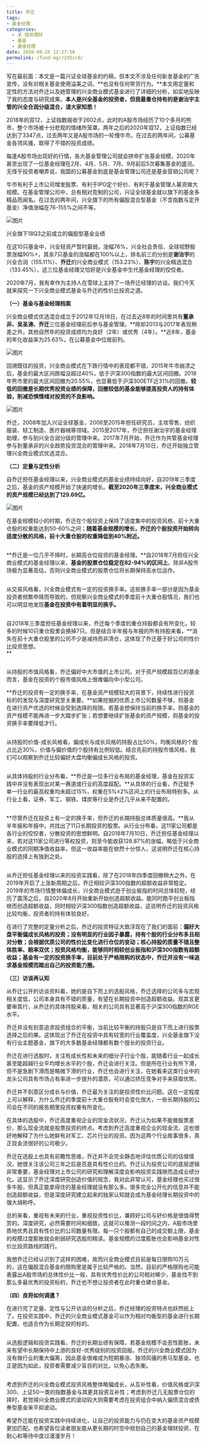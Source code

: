 ```yaml
---
title: 乔迁
tags: 
- 基金经理
categories: 
  - 💰 投资理财
  - 基金
  - 基金经理
date: 2020-08-26 12:27:56
permalink: /fund-mgr/2d5cc0/
---
```

写在最前面：本文是一篇兴证全球基金的约稿，但本文不涉及任何新发基金的广告宣传，没有对相关基金使用溢美之词，**也没有任何带货行为。**本文用定量和定性的方法对乔迁以及她管理的兴全商业模式基金进行了详细的分析，如实地反映了我的态度与研究成果。**本人是兴全基金的投资者，但我最重仓持有的是谢治宇主管的兴全合润分级混合，请大家知悉！**

  
2018年的双12，上证指数报收于2602点，此时的A股市场经历了10个多月的熊市，整个市场被十分悲观的情绪所笼罩。两年之后的2020年双12，上证指数已经达到了3347点，过去两年又是A股市场的一轮慢牛市。在过去的两年间，公募基金各领风骚，取得了不错的投资成绩。

每逢A股市场出现好的行情，各大基金管理公司就会拼命扩张基金规模，2020年甚至出现了一位基金经理在2月、4月、5月、7月、9月前后5次募集基金的盛况。无怪乎投资者嘲弄说，我国的公募基金到底是基金管理公司还是基金营销公司呢？  

  

牛市有利于上市公司增发股票、有利于IPO定个好价、有利于基金管理人募资做大规模。在基金管理公司中，总有相对克制的公司，兴证全球基金就以旗下的基金多精品而闻名。在过去的两年间，兴全旗下的所有偏股混合型基金（不含指数与定开基金）净值涨幅在76-155%之间不等。

  

![图片](https://mmbiz.qpic.cn/mmbiz_png/zl6NetTkicYDokuxmdibHnj4IB7Wa3xkgxan0ccQygpicZULq3x5Q4adbVEqQOyAXK1WhfIHCgrmWibicCq9XoPEbew/640?wx_fmt=png&tp=webp&wxfrom=5&wx_lazy=1&wx_co=1)

兴全旗下18Q3之前成立的偏股型基金业绩  

在这10只基金中，兴全轻资产暂时最弱，涨幅76%，兴全社会责任、全球视野股票涨幅90%+，其余7只基金的涨幅都在100%以上，排名前三的分别是**谢治宇**的兴全合润（155.11%）、**乔迁**的兴全商业模式（153.23%）、**陈宇**的兴全精选混合（133.45%），这三位基金经理又恰好是兴全基金中生代基金经理的佼佼者。

  

2020年7月，我有幸作为主持人在雪球上主持了一场乔迁经理的访谈。我们今天就来探究一下兴全商业模式基金与乔迁的性价比投资之道。

  

**（一）基金与基金经理档案**

  

兴全商业模式优选混合成立于2012年12月18日，在过去近8年的时间里共有**董承非、吴圣涛、乔迁**三位基金经理前后参与基金管理。**除却2013与2017年表现稍差之外，其他自然年的投资成绩均为良好（2年）或优秀（4年）。**近8年，基金的年化收益率为25.63%，在公募基金中位居前列。

  

![图片](https://mmbiz.qpic.cn/mmbiz_png/zl6NetTkicYDokuxmdibHnj4IB7Wa3xkgxibBGqRZ3sGV5uvOZF3xiccg7y5p7UXzBFpanXqfsdia3XKKn1D0jXJtaQ/640?wx_fmt=png&tp=webp&wxfrom=5&wx_lazy=1&wx_co=1)

  

回溯既往的投资，兴全商业模式在下跌行情中的表现都不错，2015年牛市崩溃之后，基金的最大区间跌幅没超过40%，低于沪深300指数的最大区间回撤。2018年熊市里的最大区间回撤为20.55%，也显著低于沪深300ETF近31%的回撤。**较低的回撤是长期优秀投资业绩的保障，回撤较低的基金能够提高投资人的持有体验，削减恐惧情绪对投资的不良影响。**

  

![图片](https://mmbiz.qpic.cn/mmbiz_png/zl6NetTkicYDokuxmdibHnj4IB7Wa3xkgxBnvWCFuoS1IiaKNfJpFBJOFldy74VhhpGiclpGibFZkGx3Uqfexxs2kcA/640?wx_fmt=png&tp=webp&wxfrom=5&wx_lazy=1&wx_co=1)

  

乔迁，2008年加入兴证全球基金，2008至2015年担任研究员，主攻零售、纺织服装、轻工制造、医疗器械等领域。2015至2017年，乔迁担任谢治宇的基金经理助理，参与到兴全合润分级的管理中来。2017年7月开始，乔迁作为共管基金经理参与到董承非的兴全趋势投资混合的管理中来。2018年7月10日，乔迁开始独立管理兴全商业模式优选混合。

  

**（二）定量与定性分析**

  

自乔迁担任基金经理以来，兴全商业模式的基金业绩持续向好，自2019年三季度之后，基金的资产规模开始了快速的增长。**截至2020年三季度末，兴全商业模式的资产规模已经达到了129.69亿。**

  

![图片](https://mmbiz.qpic.cn/mmbiz_png/zl6NetTkicYDokuxmdibHnj4IB7Wa3xkgxpZ8DlfoSzjEbRn3eficcra9ic4wqMDW5U6AZDe0cl39jvSibxnhuCggzQ/640?wx_fmt=png&tp=webp&wxfrom=5&wx_lazy=1&wx_co=1)

  

在基金规模较小的时期，乔迁在个股投资上保持了适度集中的投资风格，前十大重仓股的权重能达到50-60%之间；**随着基金规模的增长，乔迁的个股投资开始转向适度分散的风格，前十大重仓股的权重降低到40%附近。**

  

![](data:image/gif;base64,iVBORw0KGgoAAAANSUhEUgAAAAEAAAABCAYAAAAfFcSJAAAADUlEQVQImWNgYGBgAAAABQABh6FO1AAAAABJRU5ErkJggg==)

  

**乔迁是一位几乎不择时，长期高仓位投资的基金经理。**自2018年7月担任兴全商业模式的基金经理以来，**基金的股票仓位稳定在82-94%的区间上**。除非A股市场极为显著高估，否则兴全商业模式的股票仓位将长期保持高水位运作。  

  

![](data:image/gif;base64,iVBORw0KGgoAAAANSUhEUgAAAAEAAAABCAYAAAAfFcSJAAAADUlEQVQImWNgYGBgAAAABQABh6FO1AAAAABJRU5ErkJggg==)

  

从交易风格看，兴全商业模式有一定的投资换手率。这些换手率一部分是因为基金投资者频繁申赎而导致的，但观察兴全商业模式的季度前十大重仓股情况，我们也可以明显地发现**基金在投资中有着明显的换手。**

  

![](data:image/gif;base64,iVBORw0KGgoAAAANSUhEUgAAAAEAAAABCAYAAAAfFcSJAAAADUlEQVQImWNgYGBgAAAABQABh6FO1AAAAABJRU5ErkJggg==)

  

自2018年三季度担任基金经理以来，乔迁每个季度的重仓持股都会有所变化，较多的时候10只重仓股里会换掉7只。但是结合半年报与年报的所有持股来看，**消失在前十大重仓股里的公司不少是减持而非清仓，这体现了乔迁基于好公司的性价比投资思想。  
**

  

![](data:image/gif;base64,iVBORw0KGgoAAAANSUhEUgAAAAEAAAABCAYAAAAfFcSJAAAADUlEQVQImWNgYGBgAAAABQABh6FO1AAAAABJRU5ErkJggg==)

  

从持股的市值风格看，乔迁偏好中大市值的上市公司。对于资产规模超百亿的基金而言，基金在投资的个股市值风格上很难偏向中小型公司。

  

**乔迁的投资有一定的换手率，在基金资产规模较大的背景下，持续性进行投资标的的发现与深度研究至关重要。**如果挖掘的优质上市公司数量不够，则基金在进行资产优选的时候会受到选择的局限。若基金想保持当前的换手率，则基金的资产规模不能再进一步大踏步扩张；若想要继续扩张基金的资产规模，则基金的投资换手率要降低才行。

  

![](data:image/gif;base64,iVBORw0KGgoAAAANSUhEUgAAAAEAAAABCAYAAAAfFcSJAAAADUlEQVQImWNgYGBgAAAABQABh6FO1AAAAABJRU5ErkJggg==)

  

从持股的价值-成长风格看，偏成长与成长风格的持股占比50%，均衡风格的个股占比近30%，价值与偏价值的个股持有比例较低。结合先前的持股市值风格，我们可以观察到乔迁比较偏好大盘均衡偏成长风格的投资。  

  

![](data:image/gif;base64,iVBORw0KGgoAAAANSUhEUgAAAAEAAAABCAYAAAAfFcSJAAAADUlEQVQImWNgYGBgAAAABQABh6FO1AAAAABJRU5ErkJggg==)

  

从具体持股的行业分布看，**乔迁是一位多行业布局的基金经理，基金在投资实践中并没有表现出对某一赛道或行业的高度超配。**从具体的行业看，乔迁赋予单一行业的最高权重均未超过15%，权重在5%±2%区间上的行业布局特别多。从行业上看，证券、军工、钢铁、煤炭等行业是乔迁几乎从来不配置的。

  

![](data:image/gif;base64,iVBORw0KGgoAAAANSUhEUgAAAAEAAAABCAYAAAAfFcSJAAAADUlEQVQImWNgYGBgAAAABQABh6FO1AAAAABJRU5ErkJggg==)

  

**尽管乔迁在投资上有一定的换手率，但乔迁的长期持股总体质量很高。**我从半年报和年报中，共找出了11只长期投资的股票。从行业分布看，这11家公司都是各行业的佼佼者，分散投资的思想鲜明。自2018年7月10日，乔迁担任基金经理以来，若对这11家公司进行等权投资，则至今能收获128.87%的涨幅，略低于兴全商业模式的同期净值收益率，但这一收益率能在依然十分惊人，这说明乔迁在核心持股的选择上有独到之处。

  

![](data:image/gif;base64,iVBORw0KGgoAAAANSUhEUgAAAAEAAAABCAYAAAAfFcSJAAAADUlEQVQImWNgYGBgAAAABQABh6FO1AAAAABJRU5ErkJggg==)

  

从乔迁担任基金经理以来的投资实践看，除了在2018年四季度回撤稍大之外，在2019年开启了上涨新周期之后，乔迁相较沪深300指数的超额收益非常稳定。2019年的市场行情整体偏成长，兴全商业模式逊于创业板指的时间总体较短，经历了震荡之后，自2020年8月开始重新开始创造超额收益。能同时跑平创业板指继而创造超额收益，同时相较沪深300指数创造超额收益，这说明乔迁的投资风格比较均衡，投资者的持有体验良好。  

  

在进行了完整的定量分析之后，乔迁的投资特征大致浮现在了我们的面前：**偏好大盘平衡偏成长风格的投资；没有明显的行业因子暴露，持有个股的行业分布多且相对分散；会根据优质公司的性价比变化进行仓位的变动；核心持股的质量不错且整体胜率、赔率双优；投资风格均衡，能够同时相较创业板指和沪深300指数有超额收益；基金有一定的投资换手率，目前处于严格限购的状态中，乔迁并没有一味追求基金规模而踏出自己的投资能力圈。**

  

**（三）访谈再认知**

  

从乔迁公开的访谈资料看，她的是自下而上的选股风格，乔迁选择的公司多与宏观相关度低，公司本身具有不错的质量，有望在长期投资中创造超额收益。观其言更要审其行，从乔迁的具体持股来看，相关的公司具有显著高于沪深300指数的ROE水平。

  

乔迁并没有刻意追求投资组合的平衡，当前比较平衡的持股只是自下而上进行股票选择之后的果。这体现出了乔迁在投资中具有较宽的行业覆盖度，兴全基金旗下没有行业主题基金，旗下的大多数基金经理都有数个擅长的投资行业。

  

乔迁在进行选股时，关注有成长性和未来的细分子行业个股，能随着行业一起成长甚至能超越行业平均增长水平的个股，乔迁会进行关注。但是所在行业有所下滑，但不是急剧下滑而是略微下滑的行业，乔迁也会进行关注，在她看来这类行业中的龙头公司具有市场占有率进一步提升的潜质，可以通过挤压竞争对手来获取优势。

  

乔迁并不刻意区分成长与价值，乔迁最为关注的是投资性价比问题。这在一定程度上可以解释，为什么乔迁的季度前十大重仓股有时会变化很大，一些长期持股的公司会在不同的报告期里投资权重有所变化。

  

在具体的选股中，乔迁高度重视企业的现金流状况，乔迁认为如果不能做股票差价，那么现金流就是股票投资的终点。考虑到乔迁高度重视企业的现金流，这也很好地解释了为什么她鲜有对军工、芯片行业的投资。因为这两个行业故事很多，真正现金流很好的公司极少。

  

乔迁在选股上也具有前瞻性思维，乔迁并不会完全静态地评估优质公司的估值情况，她很关注该公司三年之后是否是具有性价比的。乔迁认为投资公司的底层逻辑非常重要，基金经理对上市公司的研究和理解深度会影响投资实践继而造成业绩分化。这显示了乔迁深度研究创造价值的观念，我对此非常认可，基金经理也买过很多牛股，但真正能拿得住的基金经理就没有那么多。很多完全公开化的信息并不能创造超额收益，但是深度研究建立起来的独家认知就会成为基金经理长期投资中的强大胡称呼。

  

总的来看，重视有未来的行业，重视投资性价比，兼顾好公司与好价格是很值得赞赏的。深度研究，必然需要时间和细致，这就可以推测一段时间之内，A股市场里质地优秀且具有性价比的公司数量有限。每一只个股都有自己的成交额上限，基金的规模过度膨胀就会削弱研究选股的精读。基金规模的过度膨胀也会影响基金对性价比投资路线的践行。  

  

我想乔迁已经认识到了这样的困难，故而兴全商业模式目前是每日限购10万元的，这在偏股混合基金的限购里是属于比较严格的。当然，目前的严格限购也可能表露出A股市场的总体性价比一般，具有优秀性价比的公司相对稀少，基金找不到那么多最优秀的投资标的，乔迁也不想让投资者在此时重仓建仓基金。

  

**（四）良将如何调遣？**   

  

在进行完了定量、定性与公开访谈的分析之后，乔迁经理的投资特点也跃然纸上了。在投资实践中，乔迁的兴全商业模式基金可以作为相对均衡型的基金进行长期配置，也适合作为长期定投的标的。

  

![](data:image/gif;base64,iVBORw0KGgoAAAANSUhEUgAAAAEAAAABCAYAAAAfFcSJAAAADUlEQVQImWNgYGBgAAAABQABh6FO1AAAAABJRU5ErkJggg==)

  

从选股逻辑和投资实践看，乔迁的长期业绩有保障，若基金规模不会恶性膨胀，未来有望中长期保持中上游的良好-优秀级别的投资回报。乔迁的兴全商业模式因为没有做行业的重大偏离，因此基金很难成为短期暴涨、独领风骚的黑马型基金。也正是因为如此，投资者需要减少盲目的对比，以免心态失衡。  
  

![](data:image/gif;base64,iVBORw0KGgoAAAANSUhEUgAAAAEAAAABCAYAAAAfFcSJAAAADUlEQVQImWNgYGBgAAAABQABh6FO1AAAAABJRU5ErkJggg==)

  

考虑到乔迁的兴全商业模式投资风格整体略偏成长，从互补性看，价值风格或沪深300、上证50一类的指数基金与其更具投资互补性；考虑到乔迁几无股票仓位的择时，若觉得兴全商业模式的波动较大则需要考虑在投资组合中纳入偏债混合或债券型基金来平抑波动。  

  

希望乔迁能在投资实践中持续进化，让自己的投资能力与仍在变大的基金资产规模更加匹配。也希望各位读者朋友能从更长期的时空中规划自己的基金理财投资，在耐心和等待中度过漫漫岁月！  
